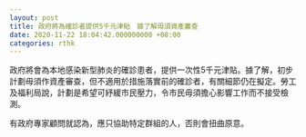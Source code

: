 ```yaml
---
layout: post
title: 政府將為確診者提供5千元津貼　據了解毋須資產審查
date: 2020-11-22 18:04:42.000000000 +08:00
categories: rthk
---
```


政府將會為本地感染新型肺炎的確診患者，提供一次性5千元津貼。據了解，初步計劃毋須作資產審查，但不適用於措施落實前的確診者，有關細節仍在擬定。勞工及福利局說，計劃是希望可紓緩市民壓力，令市民毋須擔心影響工作而不接受檢測。

有政府專家顧問就認為，應只協助特定群組的人，否則會扭曲原意。
